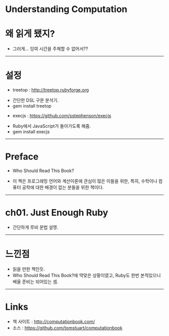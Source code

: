 Understanding Computation
================================================================================

# 왜 읽게 됐지?
* 그러게... 잉여 시간을 주체할 수 없어서??

--------------------------------------------------------------------------------

# 설정
* treetop : http://treetop.rubyforge.org
 - 간단한 DSL 구문 분석기.
 - gem install treetop
* execjs : https://github.com/sstephenson/execjs
 - Ruby에서 JavaScript가 돌아가도록 해줌.
 - gem install execjs

--------------------------------------------------------------------------------

# Preface
* Who Should Read This Book?
 - 이 책은 프로그래밍 언어와 계산이론에 관심이 많은 이들을 위한, 특히, 수학이나 컴퓨터 공학에 대한 배경이 없는 분들을 위한 책이다.

--------------------------------------------------------------------------------

# ch01. Just Enough Ruby
* 간단하게 루비 문법 설명.

--------------------------------------------------------------------------------

# 느낀점
* 읽을 만한 책인듯.
* Who Should Read This Book?에 딱맞은 상황이였고, Ruby도 한번 본적있으니 배울 준비는 되어있는 셈.

--------------------------------------------------------------------------------

# Links
* 책 사이트 : http://computationbook.com/
* 소스 : https://github.com/tomstuart/computationbook
